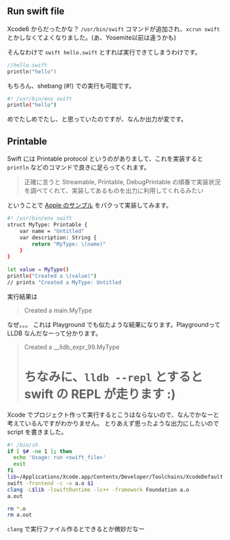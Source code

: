 ## Run swift file

Xcode6 からだったかな？ `/usr/bin/swift` コマンドが追加され、`xcrun swift` とかしなくてよくなりました。(あ、Yosemite以前は違うかも)

そんなわけで `swift hello.swift` とすれば実行できてしまうわけです。

```swift
//hello.swift
println("hello")
```

もちろん、shebang (#!) での実行も可能です。

```bash
#! /usr/bin/env swift
println("hello")
```

めでたしめでたし、と思っていたのですが、なんか出力が変です。

## Printable

Swift には Printable protocol というのがありまして、これを実装すると `println` などのコマンドで良きに足らってくれます。

> 正確に言うと Streamable, Printable, DebugPrintable の順番で実装状況を調べてくれて、実装してあるものを出力に利用してくれるみたい

ということで [Apple のサンプル](https://developer.apple.com/library/ios/documentation/General/Reference/SwiftStandardLibraryReference/Printable.html) をパクって実装してみます。

```bash
#! /usr/bin/env swift
struct MyType: Printable {
    var name = "Untitled"
    var description: String {
        return "MyType: \(name)"
    }
}
 
let value = MyType()
println("Created a \(value)")
// prints "Created a MyType: Untitled
```
実行結果は

> Created a main.MyType

なぜ。。。
これは Playground でも似たような結果になります。Playgroundって LLDB なんだなーって分かります。

> Created a __lldb_expr_99.MyType
> # ちなみに、`lldb --repl` とすると swift の REPL が走ります :)

Xcode でプロジェクト作って実行するとこうはならないので、なんでかなーと考えているんですがわかりません。
とりあえず思ったような出力にしたいので script を書きました。

```bash
#! /bin/sh
if [ $# -ne 1 ]; then
  echo 'Usage: run <swift_file>'
  exit
fi
lib=/Applications/Xcode.app/Contents/Developer/Toolchains/XcodeDefault.xctoolchain/usr/lib/swift_static/macosx
swift -frontend -c -o a.o $1 
clang -L$lib -lswiftRuntime -lc++ -framework Foundation a.o
a.out

rm *.o
rm a.out
```

`clang` で実行ファイル作るとできるとか微妙だなー
